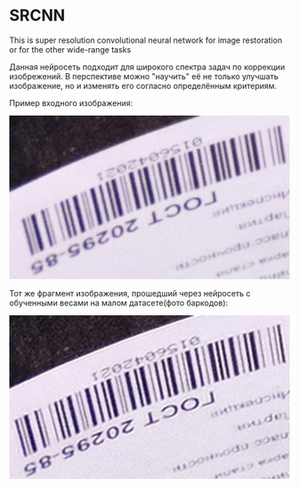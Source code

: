 # SRCNN
This is super resolution convolutional neural network for image restoration or for the other wide-range tasks


Данная нейросеть подходит для широкого спектра задач по коррекции изобрежений.
В перспективе можно "научить" её не только улучшать изображение, но и изменять его согласно определённым критериям. 

Пример входного изображения:

<p align="center">
  <img src="https://github.com/birallex/SRCNN/blob/main/weights/input_example.jpg" width="528" height="294"/>
</p>

Тот же фрагмент изображения, прошедший через нейросеть с обученными весами на малом датасете(фото баркодов):

<p align="center">
  <img src="https://github.com/birallex/SRCNN/blob/main/weights/output_example_srcnn.jpg" width="528" height="294"/>
</p>
